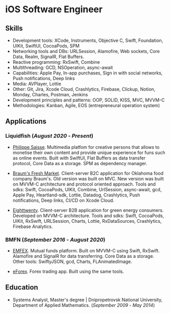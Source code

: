# iOS Software Engineer

## Skills

- Development tools: XCode, Instruments, Objective C, Swift, Foundation, UIKit, SwiftUI, CocoaPods, SPM
- Networking tools and DBs: URLSession, Alamofire, Web sockets, Core Data, Realm, SignalR, Flat Buffers.
- Reactive programming: RxSwift, Combine
- Multithreading: GCD, NSOperation, async-await
- Capabilities: Apple Pay, In-app purchases, Sign in with social networks, Push notifications, Deep links
- Media: AVPlayer, Lottie
- Other: Git, Jira, Xcode Cloud, Crashlytics, Firebase, Clickup, Notion, Monday, Charles, Postman, Jenkins
- Development principles and patterns: OOP, SOLID, KISS, MVC, MVVM-C
- Methodologies: Kanban, Agile, EOS (entrepreneural operation system)


## Applications
### Liquidfish (_August 2020_ - _Present_)
- [Philippe Saisse](https://apps.apple.com/us/app/philippe-saisse/id6444134222). Multimedia platfom for creative persons that allows to monetise their own content and provide unique experience for funs such as online events. Built with SwiftUI, Flat Buffers as data transfer protocol, Core Data as a storage. SPM as dependency manager.

- [Braum's Fresh Market](https://apps.apple.com/us/app/braums-fresh-market/id1487529137?platform=iphone). Client-server B2C application for Oklahoma food company Braum's. Old version was built on MVC. New version was built on MVVM-C architecture and protocol oriented approach. Tools and sdks: Swift, CocoaPods, UIKit, Combine, UrlSession, async-await, gcd, Apple Pay, Heartland-sdk, Lottie, Datadog, Crashlytics, Push notifications, Deep links, CI/CD on Xcode Cloud.

- [Eighttwenty](https://apps.apple.com/us/app/eighttwenty/id1604773519). Client-server B2B application for green energy consumers. Developed on MVVM-C architecture. Tools and sdks: Swift, CocoaPods, UIKit, RxSwift, URLSession, Charts, Lottie, RxDataSources, Crashlytics, Firebase Analytics. 

### BMFN (_September 2016_ - _August 2020_)
- [EMFEX](https://appadvice.com/app/emfex/1563880653). Mutual funds platform. Built on MVVM-C using Swift, RxSwift. Alamofire and SignalR for data transferring. Core Data as a storage. Other tools: SwiftyJSON, gcd, Charts, FLAnimatedImage.

- [eForex](https://apps.apple.com/us/app/eforex/id6462084349). Forex trading app. Built using the same tools.

## Education
- Systems Analyst, Master's degree | Dnipropetrovsk National University, Department of Applied Mathematics. (_September 2009_ - _May 2014_)
